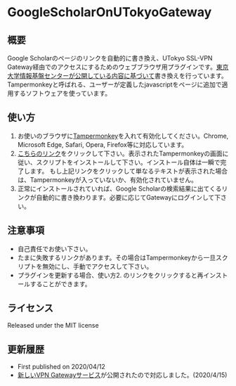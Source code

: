 # GoogleScholarOnUTokyoGateway

## 概要
Google Scholarのページのリンクを自動的に書き換え、UTokyo SSL-VPN Gateway経由でのアクセスにするためのウェブブラウザ用プラグインです。[東京大学情報基盤センターが公開している内容に基づいて](https://www.sodan.ecc.u-tokyo.ac.jp/hack/search-engine-via-ssl-vpn/)書き換えを行っています。Tampermonkeyと呼ばれる、ユーザーが定義したjavascriptをページに追加で適用するソフトウェアを使っています。

## 使い方
1. お使いのブラウザに[Tampermonkey](https://www.tampermonkey.net/)を入れて有効化してください。Chrome, Microsoft Edge, Safari, Opera, Firefox等に対応しています。
2. [こちらのリンク](https://raw.githubusercontent.com/Tagussan/GoogleScholarOnUTokyoGateway/master/auto_gateway.user.js)をクリックして下さい。表示されたTampermonkeyの画面に従い、スクリプトをインストールして下さい。インストール自体は一瞬で完了します。
もし上記リンクをクリックして単なるテキストが表示された場合は、Tampermonkeyが入っていないか、有効化されていません。
3. 正常にインストールされていれば、Google Scholarの検索結果に出てくるリンクが自動的に書き換わります。必要に応じてGatewayにログインして下さい。

## 注意事項
- 自己責任でお使い下さい。
- たまに失敗するリンクがあります。その場合はTampermonkeyから一旦スクリプトを無効にし、手動でアクセスして下さい。
- プラグインを更新する場合、使い方2. のリンクをクリックすると再インストールすることができます。

## ライセンス
Released under the MIT license

## 更新履歴
- First published on 2020/04/12
- [新しいVPN Gatewayサービス](https://twitter.com/gacos_utokyo/status/1250342624734507010)が公開されたので対応しました。(2020/4/15)
